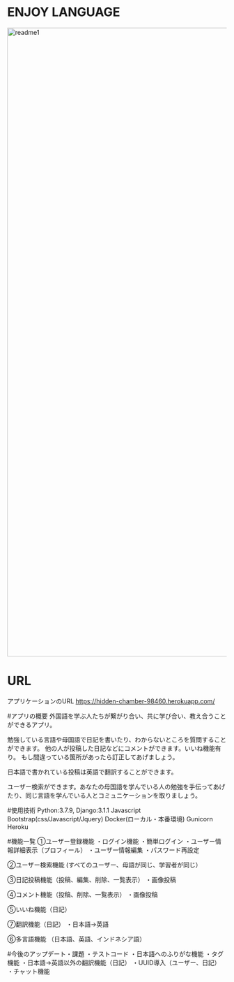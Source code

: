 # ENJOY LANGUAGE
<img width="1440" alt="readme1" src="https://user-images.githubusercontent.com/70587044/99143167-b3503b00-269e-11eb-86d2-7d9852dc7123.png">

# URL
アプリケーションのURL
https://hidden-chamber-98460.herokuapp.com/

#アプリの概要
外国語を学ぶ人たちが繋がり合い、共に学び合い、教え合うことができるアプリ。

勉強している言語や母国語で日記を書いたり、わからないところを質問することができます。
他の人が投稿した日記などにコメントができます。いいね機能有り。
もし間違っている箇所があったら訂正してあげましょう。

日本語で書かれている投稿は英語で翻訳することができます。

ユーザー検索ができます。あなたの母国語を学んでいる人の勉強を手伝ってあげたり、同じ言語を学んでいる人とコミュニケーションを取りましょう。

#使用技術
Python:3.7.9, Django:3.1.1
Javascript
Bootstrap(css/Javascript/Jquery)
Docker(ローカル・本番環境)
Gunicorn
Heroku

#機能一覧
①ユーザー登録機能
・ログイン機能
・簡単ログイン
・ユーザー情報詳細表示（プロフィール）
・ユーザー情報編集
・パスワード再設定

②ユーザー検索機能
(すべてのユーザー、母語が同じ、学習者が同じ）

③日記投稿機能（投稿、編集、削除、一覧表示）
・画像投稿

④コメント機能（投稿、削除、一覧表示）
・画像投稿

⑤いいね機能（日記）

⑦翻訳機能（日記）
・日本語→英語

⑥多言語機能
（日本語、英語、インドネシア語）


#今後のアップデート・課題
・テストコード
・日本語へのふりがな機能
・タグ機能
・日本語→英語以外の翻訳機能（日記）
・UUID導入（ユーザー、日記）
・チャット機能
